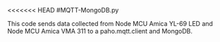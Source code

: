 <<<<<<< HEAD
#MQTT-MongoDB.py

This code sends data collected from Node MCU Amica YL-69 LED and Node MCU Amica VMA 311 to a paho.mqtt.client and MongoDB.

